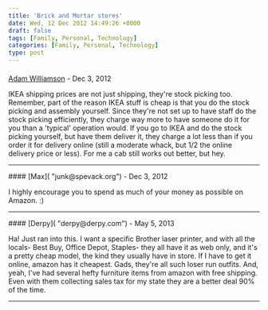 ```yaml
---
title: 'Brick and Mortar stores'
date: Wed, 12 Dec 2012 14:49:26 +0000
draft: false
tags: [Family, Personal, Technology]
categories: [Family, Personal, Technology]
type: post
---
```



#### 
[Adam Williamson](http://www.happyassassin.net "awilliam@redhat.com") - <time datetime="2012-12-12 15:26:47">Dec 3, 2012</time>

IKEA shipping prices are not just shipping, they're stock picking too. Remember, part of the reason IKEA stuff is cheap is that you do the stock picking and assembly yourself. Since they're not set up to have staff do the stock picking efficiently, they charge way more to have someone do it for you than a 'typical' operation would. If you go to IKEA and do the stock picking yourself, but have them deliver it, they charge a lot less than if you order it for delivery online (still a moderate whack, but 1/2 the online delivery price or less). For me a cab still works out better, but hey.
<hr />
#### 
[Max]( "junk@spevack.org") - <time datetime="2012-12-12 15:44:25">Dec 3, 2012</time>

I highly encourage you to spend as much of your money as possible on Amazon. :)
<hr />
#### 
[Derpy]( "derpy@derpy.com") - <time datetime="2013-05-17 22:31:23">May 5, 2013</time>

Ha! Just ran into this. I want a specific Brother laser printer, and with all the locals- Best Buy, Office Depot, Staples- they all have it as web only, and it's a pretty cheap model, the kind they usually have in store. If I have to get it online, amazon has it cheapest. Gads, they're all such loser run outfits. And, yeah, I've had several hefty furniture items from amazon with free shipping. Even with them collecting sales tax for my state they are a better deal 90% of the time.
<hr />
